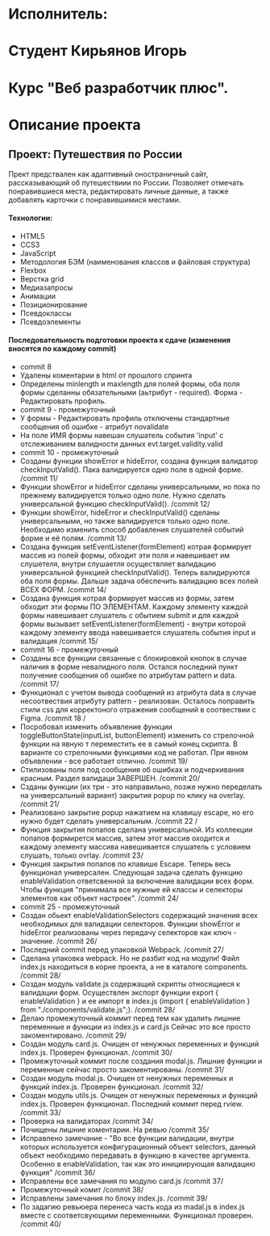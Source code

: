 # Исполнитель:
# Студент Кирьянов Игорь
# Курс "Веб разработчик плюс".

# Описание проекта
## Проект: Путешествия по России
Прект предствален как адаптивный оностраничный сайт, рассказывающий об путешествиии по России.
Позволяет отмечать понравившиеся места, редактировать личные данные, а также добавлять карточки с понравившимися местами.

#### Технологии:
* HTML5
* CCS3
* JavaScript
* Методология БЭМ (наименования классов и файловая структура)
* Flexbox
* Верстка grid
* Медиазапросы
* Анимации
* Позиционирование
* Псевдоклассы
* Псевдоэлементы

#### Последовательность подготовки проекта к сдаче (изменения вносятся по каждому commit)
* commit 8
* Удалены коментарии в html от прошлого спринта
* Определены minlength и maxlength для полей формы, оба поля формы сделанны обязательными (аьтрибут - required). Форма - Редактировать профиль.
* commit 9 - промежуточный
* У формы - Редактировать профиль отключены стандартные сообщения об ошибке - атрибут novalidate 
* На поле ИМЯ формы навешан слушатель события 'input' с отслеживанием валидности данных evt.target.validity.valid
* commit 10 - промежуточный
* Созданы функции showError и hideError, создана функция валидатор checkInputValid(). Пака валидируется одно поле в одной форме. /commit 11/
* Функции showError и hideError сделаны универсальными, но пока по прежнему валидируется только одно поле. Нужно сделать универсальной функцию checkInputValid(). /commit 12/
* Функции showError, hideError и checkInputValid() сделаны универсальными, но также валидируется только одно поле. Необходимо изменить способ добавления слушателей событий форме и её полям. 
/commit 13/
* Создана функция setEventListener(formElement) котрая формирует массив из полей формы, обходит эти поля и навешивает им слушетеля, внутри слушаетля осуществляет валидацию универсальной функцией checkInputValid(). Теперь валидируются оба поля формы. Дальше задача обеспечить валидацию всех полей ВСЕХ ФОРМ. /commit 14/
* Создана функция котрая формирует массив из формы, затем обходит эти формы ПО ЭЛЕМЕНТАМ. Каждому элементу каждой формы навешивает слушатель с обытием submit и для каждой формы вызывает setEventListener(formElement) - внутри которой каждому элементу ввода навешивается слушатель события input и валидация /commit 15/
* commit 16 - промежуточный
* Созданы все функции связанные с блокировкой кнопок в случае наличия в форме невалидного поля. Остался последний пункт получение сообщения об ошибке по атрибутам pattern и data. /commit 17/
* Функционал с учетом вывода сообщений из атрибута data в случае несоотвествия атрибуту  pattern - реализован. Осталось поправить стили css для корректоного отражения сообщений в соотвествии с Figma. /commit 18 /
* Посробовал изменить объявление функции toggleButtonState(inputList, buttonElement) изменить со стрелочной функции на явную т переместить ее в самый конец скрипта. В варианте со стрелочными функциями код не работал. При явном объявлении - все работает отлично. /commit 19/
* Стилизованы поля под сообщения об ошибках и подчеркивания красным. Раздел валидаци ЗАВЕРШЕН. /commit 20/
* Сзданы функции (их три - это направильно, позже нужно переделать на универсальный вариант) закрытия popup по клику на overlay. /commit 21/
* Реализовано закрытие popup нажатием на клавишу escape, но его нужно будет сделать универсальным. /commit 22 /
* Функция закрытия попапов сделана универсальной. Из коллекции попапов формирется массив, затем этот массив оходится и каждому элементу массива навешивается слушатель с условием слушать, только ovrlay. /commit 23/
* Функция закрытия попапов по клавише Escape. Теперь весь функционал универсален. Следующая задача сделать функцию enableValidation ответсвенной за включение валидации всех форм. Чтобы функция "принимала все нужные ей классы и селекторы элементов как объект настроек". /commit 24/
* commit 25 - промежуточный
* Создан обьект enableValidationSelectors содержащий значения всех необходимых для валидации селекторов. Функции showError и hideError реализованы через передачу селекторов как ключ - значение. /commit 26/
* Последний commit перед упаковкой Webpack. /commit 27/
* Сделана упаковка webpack. Но не разбит код на модули! Файл index.js находиться в корне проекта, а не в каталоге components. /commit 28/
* Создан модуль validate.js содержащий скрипты относящиеся к валидации форм. Осуществлен экспорт функции export { enableValidation } и ее импорт в index.js (import { enableValidation } from "./components/validate.js";). /commit 28/
* Делаю промежуточный коммит перед тем как удалить лишние переменные и функции из index.js и card.js Сейчас это все просто закоментировано. /commit 29/
* Создан модуль card.js. Очищен от ненужных переменных и функций index.js. Проверен функционал. /commit 30/
* Промежуточный коммит после создания modal.js. Лишние функции и переменные сейчас просто закоментированы. /commit 31/
* Создан модуль modal.js. Очищен от ненужных переменных и функций index.js. Проверен функционал. /commit 32/
* Создан модуль utils.js. Очищен от ненужных переменных и функций index.js. Проверен функционал. Последний коммит перед rview. /commit 33/
* Проверка на валидаторах /commit 34/
* Почищены лишние коментарии. На ревью /commit 35/
* Исправлено замечание - "Во все функции валидации, внутри которых используется конфигурационный объект selectors, данный объект необходимо передавать в функцию в качестве аргумента. Особенно в enableValidation, так как это инициирующая валидацию функция" /commit 36/
* Исправлены все замечания по модулю card.js /commit 37/
* Промежуточный комит /commit 38/
* Исправлены замечания по блоку index.js. /commit 39/
* По задагию ревьюера перенеса часть кода из madal.js в index.js вместе с соответсвующими переменными. Функционал проверен. /commit 40/
